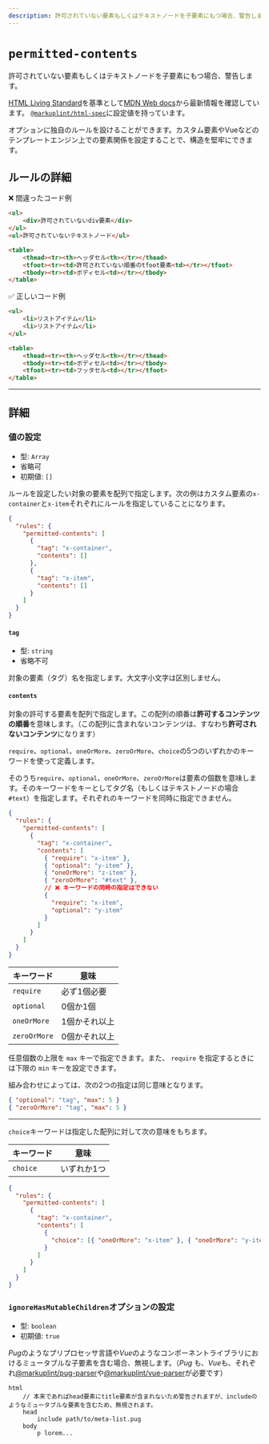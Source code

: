 ```yaml
---
description: 許可されていない要素もしくはテキストノードを子要素にもつ場合、警告します。
---
```


# `permitted-contents`

許可されていない要素もしくはテキストノードを子要素にもつ場合、警告します。

[HTML Living Standard](https://momdo.github.io/html/)を基準として[MDN Web docs](https://developer.mozilla.org/ja/docs/Web/HTML)から最新情報を確認しています。 [`@markuplint/html-spec`](https://github.com/markuplint/markuplint/blob/main/packages/%40markuplint/html-spec/index.json)に設定値を持っています。

オプションに独自のルールを設けることができます。カスタム要素やVueなどのテンプレートエンジン上での要素関係を設定することで、構造を堅牢にできます。

<!-- textlint-disable ja-technical-writing/ja-no-mixed-period -->

## ルールの詳細

❌ 間違ったコード例

<!-- prettier-ignore-start -->
```html
<ul>
	<div>許可されていないdiv要素</div>
</ul>
<ul>許可されていないテキストノード</ul>

<table>
	<thead><tr><th>ヘッダセル<th></tr></thead>
	<tfoot><tr><td>許可されていない順番のtfoot要素<td></tr></tfoot>
	<tbody><tr><td>ボディセル<td></tr></tbody>
</table>
```
<!-- prettier-ignore-end -->

✅ 正しいコード例

<!-- prettier-ignore-start -->
```html
<ul>
	<li>リストアイテム</li>
	<li>リストアイテム</li>
</ul>

<table>
	<thead><tr><th>ヘッダセル<th></tr></thead>
	<tbody><tr><td>ボディセル<td></tr></tbody>
	<tfoot><tr><td>フッタセル<td></tr></tfoot>
</table>
```
<!-- prettier-ignore-end -->

<!-- textlint-enable ja-technical-writing/ja-no-mixed-period -->

---

## 詳細

### 値の設定

- 型: `Array`
- 省略可
- 初期値: `[]`

ルールを設定したい対象の要素を配列で指定します。次の例はカスタム要素の`x-container`と`x-item`それぞれにルールを指定していることになります。

```json
{
  "rules": {
    "permitted-contents": [
      {
        "tag": "x-container",
        "contents": []
      },
      {
        "tag": "x-item",
        "contents": []
      }
    ]
  }
}
```

#### `tag`

- 型: `string`
- 省略不可

対象の要素（タグ）名を指定します。大文字小文字は区別しません。

#### `contents`

対象の許可する要素を配列で指定します。この配列の順番は**許可するコンテンツの順番**を意味します。（この配列に含まれないコンテンツは、すなわち**許可されないコンテンツ**になります）

`require`、`optional`、`oneOrMore`、`zeroOrMore`、`choice`の5つのいずれかのキーワードを使って定義します。

そのうち`require`、`optional`、`oneOrMore`、`zeroOrMore`は要素の個数を意味します。そのキーワードをキーとしてタグ名（もしくはテキストノードの場合 `#text`）を指定します。それぞれのキーワードを同時に指定できません。

```json
{
  "rules": {
    "permitted-contents": [
      {
        "tag": "x-container",
        "contents": [
          { "require": "x-item" },
          { "optional": "y-item" },
          { "oneOrMore": "z-item" },
          { "zeroOrMore": "#text" },
          // ❌ キーワードの同時の指定はできない
          {
            "require": "x-item",
            "optional": "y-item"
          }
        ]
      }
    ]
  }
}
```

| キーワード   | 意味          |
| ------------ | ------------- |
| `require`    | 必ず1個必要   |
| `optional`   | 0個か1個      |
| `oneOrMore`  | 1個かそれ以上 |
| `zeroOrMore` | 0個かそれ以上 |

任意個数の上限を `max` キーで指定できます。また、 `require` を指定するときには下限の `min` キーを設定できます。

組み合わせによっては、次の2つの指定は同じ意味となります。

```json
{ "optional": "tag", "max": 5 }
{ "zeroOrMore": "tag", "max": 5 }
```

---

`choice`キーワードは指定した配列に対して次の意味をもちます。

| キーワード | 意味        |
| ---------- | ----------- |
| `choice`   | いずれか1つ |

```json
{
  "rules": {
    "permitted-contents": [
      {
        "tag": "x-container",
        "contents": [
          {
            "choice": [{ "oneOrMore": "x-item" }, { "oneOrMore": "y-item" }]
          }
        ]
      }
    ]
  }
}
```

### `ignoreHasMutableChildren`オプションの設定

- 型: `boolean`
- 初期値: `true`

*Pug*のようなプリプロセッサ言語や*Vue*のようなコンポーネントライブラリにおけるミュータブルな子要素を含む場合、無視します。（_Pug_ も、*Vue*も、それぞれ[@markuplint/pug-parser](https://github.com/markuplint/markuplint/tree/main/packages/%40markuplint/pug-parser)や[@markuplint/vue-parser](https://github.com/markuplint/markuplint/tree/main/packages/%40markuplint/vue-parser)が必要です）

```pug
html
	// 本来であればhead要素にtitle要素が含まれないため警告されますが、includeのようなミュータブルな要素を含むため、無視されます。
	head
		include path/to/meta-list.pug
	body
		p lorem...
```
